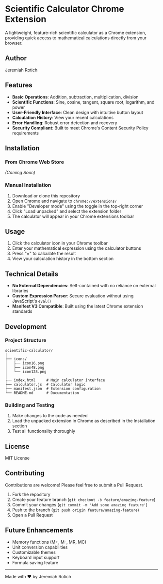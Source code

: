 # Scientific Calculator Chrome Extension

A lightweight, feature-rich scientific calculator as a Chrome extension, providing quick access to mathematical calculations directly from your browser.

## Author
Jeremiah Rotich

## Features

- **Basic Operations**: Addition, subtraction, multiplication, division
- **Scientific Functions**: Sine, cosine, tangent, square root, logarithm, and power
- **User-Friendly Interface**: Clean design with intuitive button layout
- **Calculation History**: View your recent calculations
- **Error Handling**: Robust error detection and recovery
- **Security Compliant**: Built to meet Chrome's Content Security Policy requirements

## Installation

### From Chrome Web Store
*(Coming Soon)*

### Manual Installation
1. Download or clone this repository
2. Open Chrome and navigate to `chrome://extensions/`
3. Enable "Developer mode" using the toggle in the top-right corner
4. Click "Load unpacked" and select the extension folder
5. The calculator will appear in your Chrome extensions toolbar

## Usage

1. Click the calculator icon in your Chrome toolbar
2. Enter your mathematical expression using the calculator buttons
3. Press "=" to calculate the result
4. View your calculation history in the bottom section

## Technical Details

- **No External Dependencies**: Self-contained with no reliance on external libraries
- **Custom Expression Parser**: Secure evaluation without using JavaScript's `eval()`
- **Manifest V3 Compatible**: Built using the latest Chrome extension standards

## Development

### Project Structure
```
scientific-calculator/
│
├── icons/
│   ├── icon16.png
│   ├── icon48.png
│   └── icon128.png
│
├── index.html     # Main calculator interface
├── calculator.js  # Calculator logic
├── manifest.json  # Extension configuration
└── README.md      # Documentation
```

### Building and Testing
1. Make changes to the code as needed
2. Load the unpacked extension in Chrome as described in the Installation section
3. Test all functionality thoroughly

## License

MIT License

## Contributing

Contributions are welcome! Please feel free to submit a Pull Request.

1. Fork the repository
2. Create your feature branch (`git checkout -b feature/amazing-feature`)
3. Commit your changes (`git commit -m 'Add some amazing feature'`)
4. Push to the branch (`git push origin feature/amazing-feature`)
5. Open a Pull Request

## Future Enhancements

- Memory functions (M+, M-, MR, MC)
- Unit conversion capabilities
- Customizable themes
- Keyboard input support
- Formula saving feature

---

Made with ❤️ by Jeremiah Rotich

